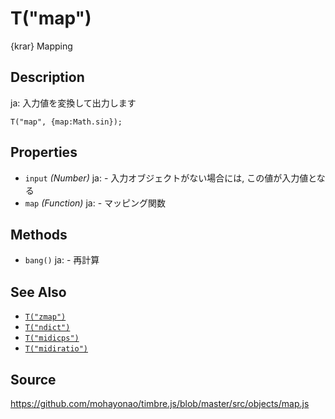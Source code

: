 T("map")
=========
{krar} Mapping

## Description ##
ja: 入力値を変換して出力します

```timbre
T("map", {map:Math.sin});
```

## Properties ##
- `input` _(Number)_
ja:  - 入力オブジェクトがない場合には, この値が入力値となる
- `map` _(Function)_
ja:  - マッピング関数
  
## Methods ##
- `bang()`
ja:  - 再計算

## See Also ##
- [`T("zmap")`](./zmap.html)
- [`T("ndict")`](./ndict.html)
- [`T("midicps")`](./midicps.html)
- [`T("midiratio")`](./midiratio.html)

## Source ##
https://github.com/mohayonao/timbre.js/blob/master/src/objects/map.js

